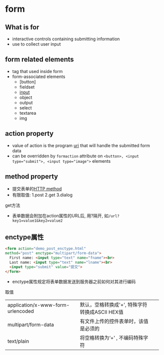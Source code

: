 # form

## What is for

- interactive controls containing submitting information
- use to collect user input

## form related elements

- tag that used inside form
- form-associated elements
  - [button]
  - fieldset
  - [input](html-element-input.md)
  - object
  - output
  - select
  - textarea
  - img

## action property

- value of action is the program [uri](computer-network-uri.md) that will handle the submitted form data
- can be overridden by `formaction` attribute on `<button>, <input type="submit">, <input type="image">` elements

## method property

- 提交表单的[HTTP method](http-request-message.md)
- 有限取值: 1.post 2.get 3.dialog

get方法

- 表单数据会附加在action属性的URL后, 用?隔开, 如`/url?key1=value1&key2=value2`

## enctype属性

```html
<form action="demo_post_enctype.html"
method="post" enctype="multipart/form-data">
  First name: <input type="text" name="fname"><br>
  Last name: <input type="text" name="lname"><br>
  <input type="submit" value="提交">
</form>
```

- enctype属性规定将表单数据发送到服务器之前如何对其进行编码

取值

<table>
  <tr>
    <td>application/x-www-form-urlencoded</td>
    <td>默认，空格转换成'+', 特殊字符转换成ASCII HEX值</td>
  </tr>
  <tr>
    <td>multipart/form-data</td>
    <td>有文件上传的控件表单时，该值是必须的<td>
  </tr>
  <tr>
    <td>text/plain</td>
    <td>将空格转换为‘+’ , 不编码特殊字符<td>
  </tr>
</table>
